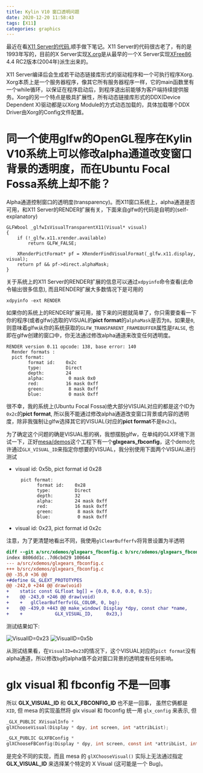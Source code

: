 ```yaml
---
title: Kylin V10 窗口透明问题
date: 2020-12-20 11:58:43
tags: [X11]
categories: graphics
---
```


最近在看[X11 Server的代码](https://gitlab.freedesktop.org/xorg/xserver),顺手做下笔记。X11 Server的代码很古老了，有的是1993年写的，目前的X Server实现[X.org](https://zh.wikipedia.org/wiki/X.Org_Server)是从最早的一个X Server实现[XFree86](https://zh.wikipedia.org/wiki/XFree86) 4.4 RC2版本(2004年)派生出来的。

<!--more-->

X11 Server编译后会生成若干动态链接库形式的驱动程序和一个可执行程序Xorg. Xorg本质上是一个服务器程序，像其它所有服务器程序一样，它的main函数里有一个while循环，以保证在程序启动后，到程序退出前能够为客户端持续提供服务。Xorg的另一个特点是极具扩展性，所有动态链接库形式的DDX(Device Dependent X)驱动都是以Xorg Module的方式动态加载的，具体加载哪个DDX Driver由Xorg的Config文件配置。

# 同一个使用glfw的OpenGL程序在Kylin V10系统上可以修改alpha通道改变窗口背景的透明度，而在Ubuntu Focal Fossa系统上却不能？

Alpha通道控制窗口的透明度(transparency)。而X11窗口系统上，alpha通道是否可用，和X11 Server的RENDER扩展有关，下面来自glfw的代码是自明的(self-explanatory)

```
GLFWbool _glfwIsVisualTransparentX11(Visual* visual)
{
    if (!_glfw.x11.xrender.available)
        return GLFW_FALSE;

    XRenderPictFormat* pf = XRenderFindVisualFormat(_glfw.x11.display, visual);
    return pf && pf->direct.alphaMask;
}
```

关于系统上的X11 Server的RENDER扩展的信息可以通过`xdpyinfo`命令查看(此命令输出很多信息), 而且RENDER扩展大多数情况下是可用的

```
xdpyinfo -ext RENDER
```

如果你的系统上的RENDER扩展可用，接下来的问题就简单了，你只需要查看一下你的程序(或者glfw)选取的VISUAL的**pict format**的`alphaMask`是否为`0`。如果是`0`, 则意味着glfw从你的系统获取的`GLFW_TRANSPARENT_FRAMEBUFFER`属性是`FALSE`, 也即在glfw创建的窗口中，你无法通过修改alpha通道来改变任何透明度。

```
RENDER version 0.11 opcode: 138, base error: 140
  Render formats :
  pict format:
        format id:    0x2c
        type:         Direct
        depth:        24
        alpha:         0 mask 0x0
        red:          16 mask 0xff
        green:         8 mask 0xff
        blue:          0 mask 0xff
```

很不幸，我的系统上(Ubuntu Focal Fossa)绝大部分VISUAL对应的都是这个ID为`0x2c`的**pict format**, 所以我不能通过修改alpha通道改变窗口背景或内容的透明度，除非我强制让glfw选择其它的VISUAL(对应的**pict format**不是`0x2c`)。

为了确定这个问题的确是VISUAL惹的祸，我想摆脱glfw，在单纯的GLX环境下测试一下，正好[mesa/demos](https://gitlab.freedesktop.org/mesa/demos)这个工程下有一个**glxgears_fbconfig**，这个demo允许通过`GLX_VISUAL_ID`来指定你想要的VISUAL，我分别使用下面两个VISUAL进行测试

- visual id: 0x5b, pict format id 0x28

    ```
      pict format:
            format id:    0x28
            type:         Direct
            depth:        32
            alpha:        24 mask 0xff
            red:          16 mask 0xff
            green:         8 mask 0xff
            blue:          0 mask 0xff
    ```

- visual id: 0x23, pict format id 0x2c

注意，为了更清楚地看出不同，我使用`glClearBufferfv`将背景设置为半透明

```diff
diff --git a/src/xdemos/glxgears_fbconfig.c b/src/xdemos/glxgears_fbconfig.c
index 8806dd1c..7d6cbd29 100644
--- a/src/xdemos/glxgears_fbconfig.c
+++ b/src/xdemos/glxgears_fbconfig.c
@@ -35,0 +36 @@
+#define GL_GLEXT_PROTOTYPES
@@ -242,0 +244 @@ draw(void)
+    static const GLfloat bg[] = {0.0, 0.0, 0.0, 0.5};
+    @@ -243,0 +246 @@ draw(void)
+    +   glClearBufferfv(GL_COLOR, 0, bg);
+    @@ -439,0 +443 @@ make_window( Display *dpy, const char *name,
+    +            GLX_VISUAL_ID,     0x23,)
```

测试结果如下:

![VisualID=0x23](/images/X/kylin-alpha-issue/visual_0x23.png)
![VisualID=0x5b](/images/X/kylin-alpha-issue/visual_0x5b.png)

从测试结果看，在`VisualID=0x23`的情况下，这个VISUAL对应的`pict format`没有alpha通道，所以修改`bg`的alpha值不会对窗口背景的透明度有任何影响。

# glx visual 和 fbconfig 不是一回事

所以 **GLX_VISUAL_ID** 和 **GLX_FBCONFIG_ID** 也不是一回事， 虽然它俩都是 `XID`, 但 mesa 的实现虽然将 glx visual 和 fbconfig 统一用 `glx_config` 来表示, 但

```c
_GLX_PUBLIC XVisualInfo *
glXChooseVisual(Display * dpy, int screen, int *attribList);

_GLX_PUBLIC GLXFBConfig *
glXChooseFBConfig(Display * dpy, int screen, const int *attribList, int *nitems)
```

是完全不同的实现，而且 mesa 的 `glXChooseVisual()` 实际上无法通过指定 **GLX_VISUAL_ID** 来选择某个特定的 X Visual (这可能是一个 Bug)。
